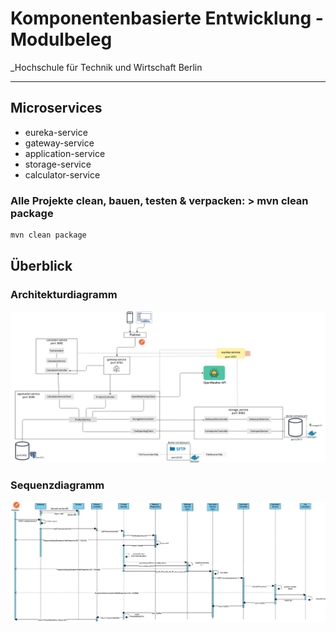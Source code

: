 
# Komponentenbasierte Entwicklung - Modulbeleg

_Hochschule für Technik und Wirtschaft Berlin

---


## Microservices

* eureka-service
* gateway-service
* application-service
* storage-service
* calculator-service


### Alle Projekte clean, bauen, testen & verpacken: > mvn clean package

```sh
mvn clean package
```


## Überblick
### Architekturdiagramm

<img src="https://github.com/1rneh/kbe-microservices/blob/main/Architekturdiagramm.jpg" alt="Architekturdiagramm" title="Architekturdiagramm"/>

### Sequenzdiagramm

<img src="https://github.com/1rneh/kbe-microservices/blob/main/Sequenzdiagramm.jpg" alt="Sequenzdiagramm" title="Sequenzdiagramm"/>

